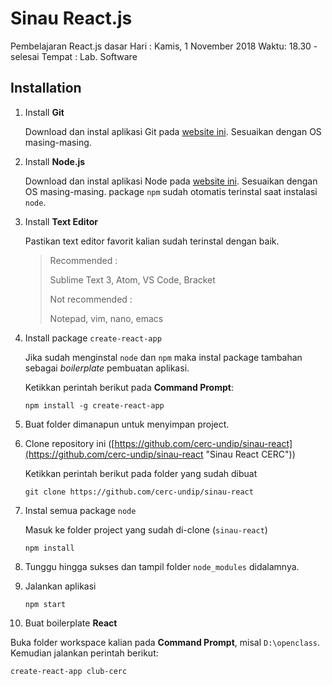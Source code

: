 # Sinau React.js
Pembelajaran React.js dasar
Hari : Kamis, 1 November 2018
Waktu: 18.30 - selesai
Tempat : Lab. Software

## Installation
1. Install **Git**

   Download dan instal aplikasi Git pada [website ini](https://git-scm.com/downloads "Download Git"). Sesuaikan dengan OS masing-masing.

2. Install **Node.js**
   
   Download dan instal aplikasi Node pada [website ini](https://nodejs.org/en/download/ "Download Node"). Sesuaikan dengan OS masing-masing. package `npm` sudah otomatis terinstal saat instalasi `node`.

3. Install **Text Editor**
   
   Pastikan text editor favorit kalian sudah terinstal dengan baik.
   > Recommended :
   >
   > Sublime Text 3, Atom, VS Code, Bracket
   >
   > Not recommended :
   >
   > Notepad, vim, nano, emacs

4. Install package `create-react-app`
   
   Jika sudah menginstal `node` dan `npm` maka instal package tambahan sebagai *boilerplate* pembuatan aplikasi.
   
   Ketikkan perintah berikut pada **Command Prompt**:
   ```
   npm install -g create-react-app
   ```

5. Buat folder dimanapun untuk menyimpan project.

6. Clone repository ini ([https://github.com/cerc-undip/sinau-react](https://github.com/cerc-undip/sinau-react "Sinau React CERC"))
   
   Ketikkan perintah berikut pada folder yang sudah dibuat
   ```
   git clone https://github.com/cerc-undip/sinau-react
   ```

7. Instal semua package `node`
   
   Masuk ke folder project yang sudah di-clone (`sinau-react`)
   ```
   npm install
   ```

8. Tunggu hingga sukses dan tampil folder `node_modules` didalamnya.

9. Jalankan aplikasi
   ```
   npm start
   ```
10. Buat boilerplate **React**

   Buka folder workspace kalian pada **Command Prompt**, misal `D:\openclass`. Kemudian jalankan perintah berikut:
   ```
   create-react-app club-cerc
   ```